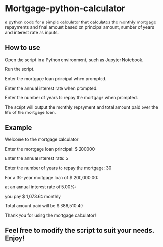 # Mortgage-python-calculator
a python code for a simple calculator that calculates the monthly mortgage repayments and final amount based on principal amount, number of years and interest rate as inputs.

## How to use

Open the script in a Python environment, such as Jupyter Notebook.

Run the script.

Enter the mortgage loan principal when prompted.

Enter the annual interest rate when prompted.

Enter the number of years to repay the mortgage when prompted.

The script will output the monthly repayment and total amount paid over the life of the mortgage loan.


## Example

Welcome to the mortgage calculator

Enter the mortgage loan principal: $ 200000

Enter the annual interest rate: 5

Enter the number of years to repay the mortgage: 30

For a 30-year mortgage loan of $ 200,000.00:

at an annual interest rate of 5.00%:

you pay $ 1,073.64 monthly

Total amount paid will be $ 386,510.40

Thank you for using the mortgage calculator!

## Feel free to modify the script to suit your needs. Enjoy!
